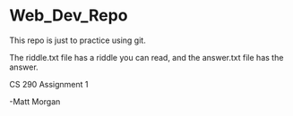 # Web_Dev_Repo

This repo is just to practice using git.

The riddle.txt file has a riddle you can read, and the answer.txt file has the answer.




CS 290 Assignment 1

-Matt Morgan

